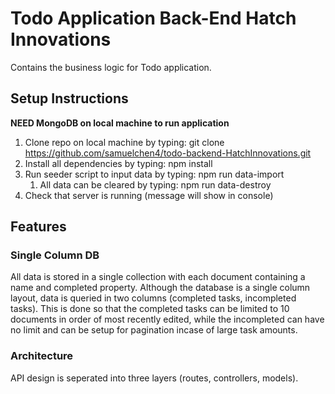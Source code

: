 # Todo Application Back-End Hatch Innovations

Contains the business logic for Todo application.

## Setup Instructions

**NEED MongoDB on local machine to run application**

1. Clone repo on local machine by typing: git clone https://github.com/samuelchen4/todo-backend-HatchInnovations.git
2. Install all dependencies by typing: npm install
3. Run seeder script to input data by typing: npm run data-import
   1. All data can be cleared by typing: npm run data-destroy
4. Check that server is running (message will show in console)

## Features

### Single Column DB

All data is stored in a single collection with each document containing a name and completed property. Although the database is a single column layout, data is queried in two columns (completed tasks, incompleted tasks). This is done so that the completed tasks can be limited to 10 documents in order of most recently edited, while the incompleted can have no limit and can be setup for pagination incase of large task amounts.

### Architecture

API design is seperated into three layers (routes, controllers, models).
